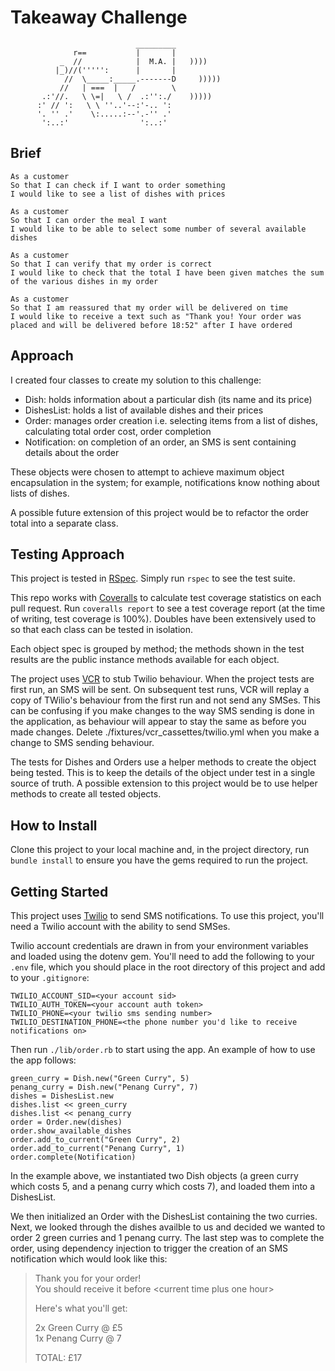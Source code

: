 Takeaway Challenge
==================
```
                            _________
              r==           |       |
           _  //            |  M.A. |   ))))
          |_)//(''''':      |       |
            //  \_____:_____.-------D     )))))
           //   | ===  |   /        \
       .:'//.   \ \=|   \ /  .:'':./    )))))
      :' // ':   \ \ ''..'--:'-.. ':
      '. '' .'    \:.....:--'.-'' .'
       ':..:'                ':..:'

 ```

Brief
-------
```
As a customer
So that I can check if I want to order something
I would like to see a list of dishes with prices

As a customer
So that I can order the meal I want
I would like to be able to select some number of several available dishes

As a customer
So that I can verify that my order is correct
I would like to check that the total I have been given matches the sum of the various dishes in my order

As a customer
So that I am reassured that my order will be delivered on time
I would like to receive a text such as "Thank you! Your order was placed and will be delivered before 18:52" after I have ordered
```

Approach
-------

I created four classes to create my solution to this challenge:

* Dish: holds information about a particular dish (its name and its price)
* DishesList: holds a list of available dishes and their prices
* Order: manages order creation i.e. selecting items from a list of dishes, calculating total order cost, order completion
* Notification: on completion of an order, an SMS is sent containing details about the order

These objects were chosen to attempt to achieve maximum object encapsulation in the system; for example, notifications know nothing about lists of dishes.

A possible future extension of this project would be to refactor the order total into a separate class.

Testing Approach
-----
This project is tested in [RSpec](http://rspec.info/). Simply run `rspec` to see the test suite.

This repo works with [Coveralls](https://coveralls.io/) to calculate test coverage statistics on each pull request. Run `coveralls report` to see a test coverage report (at the time of writing, test coverage is 100%). Doubles have been extensively used to so that each class can be tested in isolation.

Each object spec is grouped by method; the methods shown in the test results are the public instance methods available for each object.

The project uses [VCR](https://github.com/vcr/vcr) to stub Twilio behaviour. When the project tests are first run, an SMS will be sent. On subsequent test runs, VCR will replay a copy of TWilio's behaviour from the first run and not send any SMSes. This can be confusing if you make changes to the way SMS sending is done in the application, as behaviour will appear to stay the same as before you made changes. Delete ./fixtures/vcr_cassettes/twilio.yml when you make a change to SMS sending behaviour.

The tests for Dishes and Orders use a helper methods to create the object being tested. This is to keep the details of the object under test in a single source of truth. A possible extension to this project would be to use helper methods to create all tested objects.

How to Install
-----
Clone this project to your local machine and, in the project directory, run `bundle install` to ensure you have the gems required to run the project.

Getting Started
-----
This project uses [Twilio](https://www.twilio.com/) to send SMS notifications. To use this project, you'll need a Twilio account with the ability to send SMSes.

Twilio account credentials are drawn in from your environment variables and loaded using the dotenv gem. You'll need to add the following to your `.env` file, which you should place in the root directory of this project and add to your `.gitignore`:

```
TWILIO_ACCOUNT_SID=<your account sid>
TWILIO_AUTH_TOKEN=<your account auth token>
TWILIO_PHONE=<your twilio sms sending number>
TWILIO_DESTINATION_PHONE=<the phone number you'd like to receive notifications on>
```

Then run `./lib/order.rb` to start using the app. An example of how to use the app follows:

```
green_curry = Dish.new("Green Curry", 5)
penang_curry = Dish.new("Penang Curry", 7)
dishes = DishesList.new
dishes.list << green_curry
dishes.list << penang_curry
order = Order.new(dishes)
order.show_available_dishes
order.add_to_current("Green Curry", 2)
order.add_to_current("Penang Curry", 1)
order.complete(Notification)
```

In the example above, we instantiated two Dish objects (a green curry which costs 5, and a penang curry which costs 7), and loaded them into a DishesList.

We then initialized an Order with the DishesList containing the two curries. Next, we looked through the dishes availble to us and decided we wanted to order 2 green curries and 1 penang curry. The last step was to complete the order, using dependency injection to trigger the creation of an SMS notification which would look like this:

> Thank you for your order!  
> You should receive it before &lt;current time plus one hour&gt;  
>  
> Here's what you'll get:  
>  
> 2x Green Curry @ £5  
> 1x Penang Curry @ 7  
>    
> TOTAL: £17
